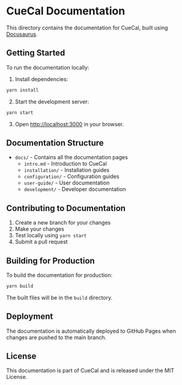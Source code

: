 # CueCal Documentation

This directory contains the documentation for CueCal, built using [Docusaurus](https://docusaurus.io/).

## Getting Started

To run the documentation locally:

1. Install dependencies:
```bash
yarn install
```

2. Start the development server:
```bash
yarn start
```

3. Open [http://localhost:3000](http://localhost:3000) in your browser.

## Documentation Structure

- `docs/` - Contains all the documentation pages
  - `intro.md` - Introduction to CueCal
  - `installation/` - Installation guides
  - `configuration/` - Configuration guides
  - `user-guide/` - User documentation
  - `development/` - Developer documentation

## Contributing to Documentation

1. Create a new branch for your changes
2. Make your changes
3. Test locally using `yarn start`
4. Submit a pull request

## Building for Production

To build the documentation for production:

```bash
yarn build
```

The built files will be in the `build` directory.

## Deployment

The documentation is automatically deployed to GitHub Pages when changes are pushed to the main branch.

## License

This documentation is part of CueCal and is released under the MIT License. 